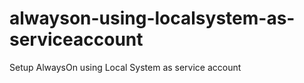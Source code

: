# alwayson-using-localsystem-as-serviceaccount
Setup AlwaysOn using Local System as service account

